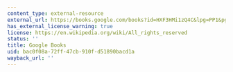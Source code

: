```yaml
---
content_type: external-resource
external_url: https://books.google.com/books?id=HXF3HMi1zQ4C&lpg=PP1&pg=PA44#v=onepage&q&f=false
has_external_license_warning: true
license: https://en.wikipedia.org/wiki/All_rights_reserved
status: ''
title: Google Books
uid: bac0f08a-72ff-47cb-910f-d51890bacd1a
wayback_url: ''
---
```


